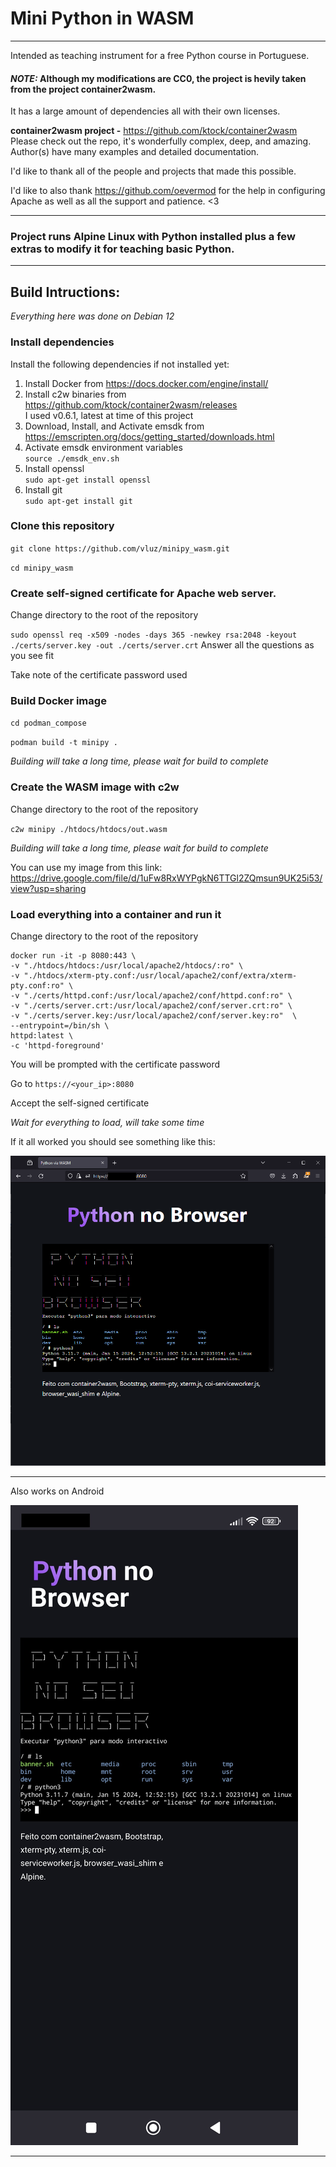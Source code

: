 # Mini Python in WASM

---

Intended as teaching instrument for a free Python course in Portuguese.

#### *NOTE:* Although my modifications are CC0, the project is hevily taken from the project container2wasm.   
It has a large amount of dependencies all with their own licenses.

**container2wasm project -** https://github.com/ktock/container2wasm   
Please check out the repo, it's wonderfully complex, deep, and amazing.  
Author(s) have many examples and detailed documentation.

I'd like to thank all of the people and projects that made this possible.

I'd like to also thank https://github.com/oevermod for the help in configuring Apache as well as all the support and patience. <3

---

### Project runs Alpine Linux with Python installed plus a few extras to modify it for teaching basic Python.

---

## Build Intructions:

_Everything here was done on Debian 12_

### Install dependencies

Install the following dependencies if not installed yet:

1) Install Docker from https://docs.docker.com/engine/install/
2) Install c2w binaries from https://github.com/ktock/container2wasm/releases  
I used v0.6.1, latest at time of this project
3) Download, Install, and Activate emsdk from https://emscripten.org/docs/getting_started/downloads.html
4) Activate emsdk environment variables  
`source ./emsdk_env.sh`
5) Install openssl  
`sudo apt-get install openssl`
6) Install git  
`sudo apt-get install git`

### Clone this repository

`git clone https://github.com/vluz/minipy_wasm.git`

`cd minipy_wasm`

### Create self-signed certificate for Apache web server.

Change directory to the root of the repository

`
sudo openssl req -x509 -nodes -days 365 -newkey rsa:2048 -keyout ./certs/server.key -out ./certs/server.crt
`
Answer all the questions as you see fit

Take note of the certificate password used

### Build Docker image

`cd podman_compose`

`podman build -t minipy .`

_Building will take a long time, please wait for build to complete_

### Create the WASM image with c2w

Change directory to the root of the repository

`c2w minipy ./htdocs/htdocs/out.wasm`

_Building will take a long time, please wait for build to complete_

You can use my image from this link:    
https://drive.google.com/file/d/1uFw8RxWYPgkN6TTGl2ZQmsun9UK25i53/view?usp=sharing

### Load everything into a container and run it

Change directory to the root of the repository

```
docker run -it -p 8080:443 \
-v "./htdocs/htdocs:/usr/local/apache2/htdocs/:ro" \
-v "./htdocs/xterm-pty.conf:/usr/local/apache2/conf/extra/xterm-pty.conf:ro" \
-v "./certs/httpd.conf:/usr/local/apache2/conf/httpd.conf:ro" \
-v "./certs/server.crt:/usr/local/apache2/conf/server.crt:ro" \
-v "./certs/server.key:/usr/local/apache2/conf/server.key:ro"  \
--entrypoint=/bin/sh \
httpd:latest \
-c 'httpd-foreground'
```

You will be prompted with the certificate password

Go to `https://<your_ip>:8080`

Accept the self-signed certificate

_Wait for everything to load, will take some time_

If it all worked you should see something like this:

<img src="Screenshot_firefox_winodws.png">

___

Also works on Android

<img src="Screenshot_firefox_mobile.jpg">

---
